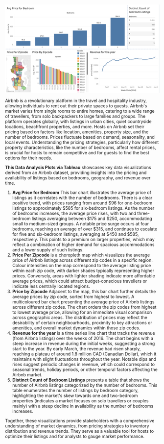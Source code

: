  <div align="center">
<img src="images/full.png" alt="overview" width="900"/>
</div>



Airbnb is a revolutionary platform in the travel and hospitality industry, allowing individuals to rent out their private spaces to guests.
Airbnb's market varies from single rooms to entire homes, catering to a wide range of travellers, from solo backpackers to large families and groups. The platform operates globally, with listings in urban cities, quiet countryside locations, beachfront properties, and more.
Hosts on Airbnb set their pricing based on factors like location, amenities, property size, and the number of bedrooms. Prices fluctuate based on demand, seasonality, and local events. Understanding the pricing strategies, particularly how different property characteristics, like the number of bedrooms, affect rental prices, is crucial for hosts to remain competitive and for guests to find the best options for their needs.

**This Data Analysis Plots via Tableau** showcases key data visualizations derived from an Airbnb dataset, providing insights into the pricing and availability of listings based on bedrooms, geography, and revenue over time.

1. **Avg Price for Bedroom**
This bar chart illustrates the average price of listings as it correlates with the number of bedrooms. There is a clear positive trend, with prices ranging from around $96 for one-bedroom listings to approximately $585 for six-bedroom listings. As the number of bedrooms increases, the average price rises, with two and three-bedroom listings averaging between $175 and $250, accommodating small to medium-sized groups. A notable price surge occurs at four bedrooms, reaching an average of over $315, and continues to escalate for five and six-bedroom listings, averaging at $450 and $585, respectively. This points to a premium on larger properties, which may reflect a combination of higher demand for spacious accommodations and a lower supply of such listings.
2. **Price Per Zipcode**  is a choropleth map which visualizes the average price of Airbnb listings across different zip codes in a specific region. Colour intensities on the map correspond to the average listing price within each zip code, with darker shades typically representing higher prices. Conversely, areas with lighter shading indicate more affordable average prices, which could attract budget-conscious travellers or indicate less centrally located regions.
3. **Price by Zipcode**
Adjacent to the map, this bar chart further details the average prices by zip code, sorted from highest to lowest. A multicoloured bar chart presenting the average price of Airbnb listings across different zip codes. The chart orders the zip codes from highest to lowest average price, allowing for an immediate visual comparison across geographic areas. The distribution of prices may reflect the desirability of certain neighbourhoods, proximity to key attractions or amenities, and overall market dynamics within those zip codes.
4. **Revenue for the year** is a time series line chart that tracks the revenue (from Airbnb listings) over the weeks of 2016. The chart begins with a steep increase in revenue during the initial weeks, suggesting a strong start to the year.
By early March, the revenue had risen sharply, reaching a plateau of around 1.8 million CAD (Canadian Dollar), which it maintains with slight fluctuations throughout the year.
Notable dips and rises suggest periodic changes in revenue, which could correspond to seasonal trends, holiday periods, or other temporal factors affecting the Airbnb market.
5. **Distinct Count of Bedroom Listings** presents a table that shows the number of Airbnb listings categorized by the number of bedrooms. This table enumerates the number of listings by bedroom category, highlighting the market's skew towards one and two-bedroom properties (indicates a market focuses on solo travellers or couples mainly) with a steep decline in availability as the number of bedrooms increases.


Together, these visualizations provide stakeholders with a comprehensive understanding of market dynamics, from pricing strategies to inventory distribution and revenue trends. They serve as a valuable tool for hosts to optimize their listings and for analysts to gauge market performance.
